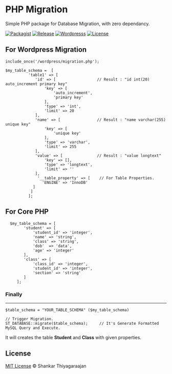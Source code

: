 # PHP Migration
Simple PHP package for Database Migration, with zero dependancy.

[![Packagist](https://img.shields.io/badge/Packagist-v0.9-blue.svg)](https://packagist.org/packages/shankarbala33/php_migration)
[![Release](https://img.shields.io/badge/Release-v0.9-brightgreen.svg)](https://github.com/shankarThiyagaraajan/PHP_Migration/releases)
[![Wordpresss](https://img.shields.io/badge/Wordpress-v4.7.1%20Tested-brightgreen.svg)](https://github.com/shankarThiyagaraajan/PHP_Migration/releases)
[![License](https://img.shields.io/badge/License-MIT-blue.svg)](https://github.com/shankarThiyagaraajan/PHP_Migration/blob/master/LICENSE)

## For Wordpress Migration
    
    include_once('/wordpress/migration.php');
    
    $my_table_schema =  [
              'table1' => [
                 'id' => [                  // Result : "id int(20) auto_increment primary key"
                     'key' => [
                         'auto_increment',
                         'primary key'
                     ],
                     'type' => 'int',
                     'limit' => 20
                 ],
                 'name' => [                // Result : "name varchar(255) unique key"
                     'key' => [
                         'unique key'
                     ],
                     'type' => 'varchar',
                     'limit' => 255
                 ],
                 'value' => [               // Result : "value longtext"
                     'key' => [],
                     'type' => 'longtext',
                     'limit' => ''
                 ],
                  '__table_property' => [    // For Table Properties.
                    'ENGINE' => 'InnoDB'
                ]
               ]
              ];
    
## For Core PHP
        
      $my_table_schema = [
            'student' => [
                'student_id' => 'integer',
                'name' => 'string',
                'class' => 'string',
                'dob'  => 'data',
                'age' => 'integer'
            ],
            'class' => [
                'class_id' => 'integer',
                'student_id' => 'integer',
                'section' => 'string'
            ]
         ];
         
### Finally 
---
    
    $table_schema = "YOUR_TABLE_SCHEMA" ($my_table_schema)
    
    // Trigger Migration.
    ST_DATABASE::migrate($table_schema);     // It's Generate Formatted MySQL Query and Execute.
                                                            
        
It will creates the table **Student** and **Class** with given properties.


## License  
[MIT License](https://github.com/shankarThiyagaraajan/PHP_Migration/blob/master/LICENSE) © Shankar Thiyagaraajan

